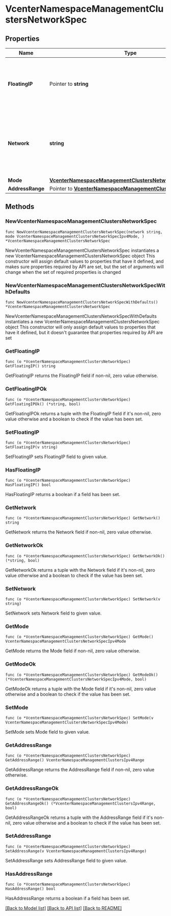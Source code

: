 # VcenterNamespaceManagementClustersNetworkSpec

## Properties

Name | Type | Description | Notes
------------ | ------------- | ------------- | -------------
**FloatingIP** | Pointer to **string** | Optionally specify the Floating IP used by the HA master cluster in the DHCP case. This field is optional and it is only relevant when the value of Clusters.NetworkSpec.mode is DHCP. | [optional] 
**Network** | **string** | Identifier for the network. When clients pass a value of this structure as a parameter, the field must be an identifier for the resource type: Network. When operations return a value of this structure as a result, the field will be an identifier for the resource type: Network. | 
**Mode** | [**VcenterNamespaceManagementClustersNetworkSpecIpv4Mode**](VcenterNamespaceManagementClustersNetworkSpecIpv4Mode.md) |  | 
**AddressRange** | Pointer to [**VcenterNamespaceManagementClustersIpv4Range**](VcenterNamespaceManagementClustersIpv4Range.md) |  | [optional] 

## Methods

### NewVcenterNamespaceManagementClustersNetworkSpec

`func NewVcenterNamespaceManagementClustersNetworkSpec(network string, mode VcenterNamespaceManagementClustersNetworkSpecIpv4Mode, ) *VcenterNamespaceManagementClustersNetworkSpec`

NewVcenterNamespaceManagementClustersNetworkSpec instantiates a new VcenterNamespaceManagementClustersNetworkSpec object
This constructor will assign default values to properties that have it defined,
and makes sure properties required by API are set, but the set of arguments
will change when the set of required properties is changed

### NewVcenterNamespaceManagementClustersNetworkSpecWithDefaults

`func NewVcenterNamespaceManagementClustersNetworkSpecWithDefaults() *VcenterNamespaceManagementClustersNetworkSpec`

NewVcenterNamespaceManagementClustersNetworkSpecWithDefaults instantiates a new VcenterNamespaceManagementClustersNetworkSpec object
This constructor will only assign default values to properties that have it defined,
but it doesn't guarantee that properties required by API are set

### GetFloatingIP

`func (o *VcenterNamespaceManagementClustersNetworkSpec) GetFloatingIP() string`

GetFloatingIP returns the FloatingIP field if non-nil, zero value otherwise.

### GetFloatingIPOk

`func (o *VcenterNamespaceManagementClustersNetworkSpec) GetFloatingIPOk() (*string, bool)`

GetFloatingIPOk returns a tuple with the FloatingIP field if it's non-nil, zero value otherwise
and a boolean to check if the value has been set.

### SetFloatingIP

`func (o *VcenterNamespaceManagementClustersNetworkSpec) SetFloatingIP(v string)`

SetFloatingIP sets FloatingIP field to given value.

### HasFloatingIP

`func (o *VcenterNamespaceManagementClustersNetworkSpec) HasFloatingIP() bool`

HasFloatingIP returns a boolean if a field has been set.

### GetNetwork

`func (o *VcenterNamespaceManagementClustersNetworkSpec) GetNetwork() string`

GetNetwork returns the Network field if non-nil, zero value otherwise.

### GetNetworkOk

`func (o *VcenterNamespaceManagementClustersNetworkSpec) GetNetworkOk() (*string, bool)`

GetNetworkOk returns a tuple with the Network field if it's non-nil, zero value otherwise
and a boolean to check if the value has been set.

### SetNetwork

`func (o *VcenterNamespaceManagementClustersNetworkSpec) SetNetwork(v string)`

SetNetwork sets Network field to given value.


### GetMode

`func (o *VcenterNamespaceManagementClustersNetworkSpec) GetMode() VcenterNamespaceManagementClustersNetworkSpecIpv4Mode`

GetMode returns the Mode field if non-nil, zero value otherwise.

### GetModeOk

`func (o *VcenterNamespaceManagementClustersNetworkSpec) GetModeOk() (*VcenterNamespaceManagementClustersNetworkSpecIpv4Mode, bool)`

GetModeOk returns a tuple with the Mode field if it's non-nil, zero value otherwise
and a boolean to check if the value has been set.

### SetMode

`func (o *VcenterNamespaceManagementClustersNetworkSpec) SetMode(v VcenterNamespaceManagementClustersNetworkSpecIpv4Mode)`

SetMode sets Mode field to given value.


### GetAddressRange

`func (o *VcenterNamespaceManagementClustersNetworkSpec) GetAddressRange() VcenterNamespaceManagementClustersIpv4Range`

GetAddressRange returns the AddressRange field if non-nil, zero value otherwise.

### GetAddressRangeOk

`func (o *VcenterNamespaceManagementClustersNetworkSpec) GetAddressRangeOk() (*VcenterNamespaceManagementClustersIpv4Range, bool)`

GetAddressRangeOk returns a tuple with the AddressRange field if it's non-nil, zero value otherwise
and a boolean to check if the value has been set.

### SetAddressRange

`func (o *VcenterNamespaceManagementClustersNetworkSpec) SetAddressRange(v VcenterNamespaceManagementClustersIpv4Range)`

SetAddressRange sets AddressRange field to given value.

### HasAddressRange

`func (o *VcenterNamespaceManagementClustersNetworkSpec) HasAddressRange() bool`

HasAddressRange returns a boolean if a field has been set.


[[Back to Model list]](../README.md#documentation-for-models) [[Back to API list]](../README.md#documentation-for-api-endpoints) [[Back to README]](../README.md)


